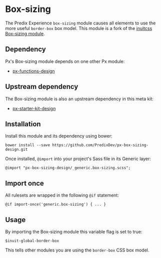 # Box-sizing

The Predix Experience `box-sizing` module causes all elements to use the more useful `border-box` box model. This module is a fork of the [inuitcss Box-sizing module](https://github.com/inuitcss/generic.box-sizing).



## Dependency

Px's Box-sizing module depends on one other Px module:

* [px-functions-design](https://github.com/PredixDev/px-functions-design)

## Upstream dependency

The Box-sizing module is also an upstream dependency in this meta kit:

* [px-starter-kit-design](https://github.com/PredixDev/px-starter-kit-design)

## Installation

Install this module and its dependency using bower:

    bower install --save https://github.com/PredixDev/px-box-sizing-design.git

Once installed, `@import` into your project's Sass file in its Generic layer:

    @import "px-box-sizing-design/_generic.box-sizing.scss";

## Import once

All rulesets are wrapped in the following `@if` statement:

    @if import-once('generic.box-sizing') { ... }

## Usage

By importing the Box-sizing module this variable flag is set to true:

    $inuit-global-border-box

This tells other modules you are using the `border-box` CSS box model.
